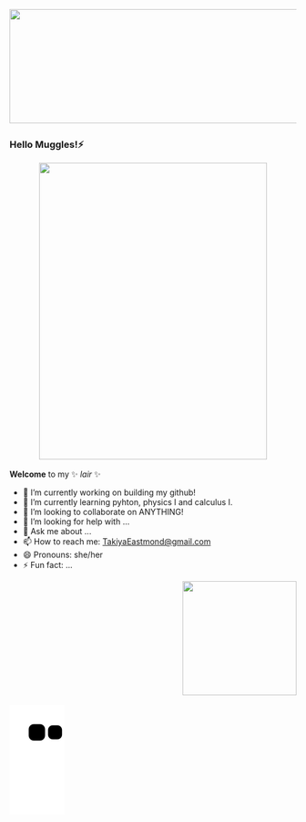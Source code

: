<p align="center"><img src="https://user-images.githubusercontent.com/106918090/196024685-d977ecd9-1c62-4c8e-8499-9bb8b4678a08.jpg" width=1000px; height=200px; />
</p>


### Hello Muggles!⚡
<p align="center"><img src="https://user-images.githubusercontent.com/106918090/196024092-7f9d4496-ed3e-4202-aeff-062a274bcb78.jpg" width=400px; height=520px; />
</p>


**Welcome** to my ✨ _lair_ ✨

- 🔭 I’m currently working on building my github!
- 🌱 I’m currently learning pyhton, physics I and calculus I.
- 👯 I’m looking to collaborate on ANYTHING!
- 🤔 I’m looking for help with ...
- 💬 Ask me about ...
- 📫 How to reach me: TakiyaEastmond@gmail.com
- 😄 Pronouns: she/her
- ⚡ Fun fact: ...





<p align="right"><img src="https://user-images.githubusercontent.com/106918090/196025250-e4882997-3216-4fa8-b234-fd8e09e51165.gif" width=200px; height=200px; />
</p>

![snake gif](https://raw.githubusercontent.com/avinash-218/avinash-218/output/github-contribution-grid-snake.svg)
